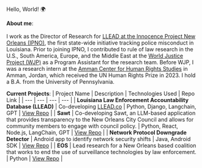 Hello, World! 🌍 

**About me**:<br><br>
I work as the Director of Research for [LLEAD at the Innocence Project New Orleans (IPNO)](https://www.ipno.org/), the first state-wide initiative tracking police misconduct in Louisiana. Prior to joining IPNO, I contributed to rule of law research in the U.S., South America, Europe, and the Middle East at the [World Justice Project (WJP)](https://worldjusticeproject.org/) as a Program Assistant for the research team. Before WJP, I was a research intern at the [Amman Center for Human Rights Studies](https://achrs.org/english/) in Amman, Jordan, which received the UN Human Rights Prize in 2023. I hold a B.A. from the University of Pennsylvania.

**Current Projects**:
| Project Name | Description | Technologies Used | Repo Link |
| --- | --- | --- | --- |
| **Louisiana Law Enforcement Accountability Database (LLEAD)** | Co-developing [LLEAD.co](https://www.llead.co) | Python, Django, Langchain, GPT | [View Repo](https://github.com/ipno-llead/processing) |
| **Sawt** | Co-developing Sawt, an LLM-based application that provides transparency to the New Orleans City Council and allows for community members to engage with council policy. | Python, React, Node.js, LangChain, GPT | [View Repo](https://github.com/eye-on-surveillance/sawt) |
| **Network Protocol Downgrade Detector** | Android app to identify network security shifts | Java, Android SDK | [View Repo](https://github.com/ayyubibrahimi/protocol-detection) |
| **EOS** | Lead research for a New Orleans based coalition that works to end the use of surveillance technologies by law enforcement. | Python | [View Repo](https://github.com/ayyubibrahimi/eos) |


<!--
**ayyubibrahimi/ayyubibrahimi** is a ✨ _special_ ✨ repository because its `README.md` (this file) appears on your GitHub profile.
-->
